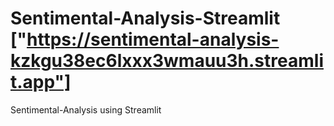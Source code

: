 # Sentimental-Analysis-Streamlit ["https://sentimental-analysis-kzkgu38ec6lxxx3wmauu3h.streamlit.app"]
Sentimental-Analysis using Streamlit


